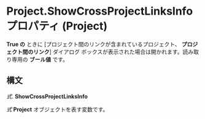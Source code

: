
# Project.ShowCrossProjectLinksInfo プロパティ (Project)

 **True の** ときに [プロジェクト間のリンクが含まれているプロジェクト、 **プロジェクト間のリンク**] ダイアログ ボックスが表示された場合は開かれます。読み取り専用の **ブール値** です。


## 構文

 _式_. **ShowCrossProjectLinksInfo**

 _式_ **Project** オブジェクトを表す変数です。


